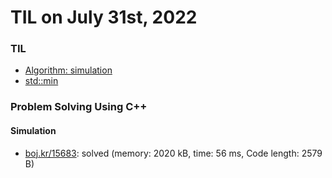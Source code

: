 # **TIL on July 31st, 2022**
### TIL
- [Algorithm: simulation](../../../Computer%20Science/Algorithm/simulation-07-31-2022.md)
- [std::min](../../../Languages/C/std-min-07-31-2022.md)

### Problem Solving Using C++
#### Simulation
- [boj.kr/15683](../../../Problem%20Solving/boj/Simulation/15683-07-31-2022.cpp): solved (memory: 2020 kB, time: 56 ms, Code length: 2579 B)